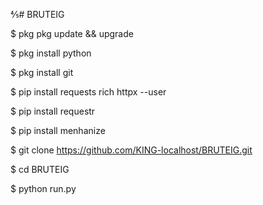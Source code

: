 ⅘# BRUTEIG

$ pkg pkg update && upgrade

$ pkg install python

$ pkg install git

$ pip install requests rich httpx --user

$ pip install requestr

$ pip install menhanize

$ git clone https://github.com/KING-localhost/BRUTEIG.git

$ cd BRUTEIG

$ python run.py
